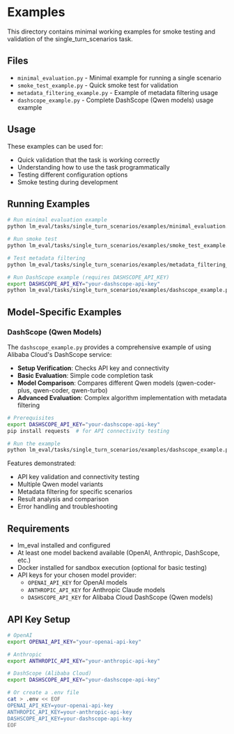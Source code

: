 # Examples

This directory contains minimal working examples for smoke testing and validation of the single_turn_scenarios task.

## Files

- `minimal_evaluation.py` - Minimal example for running a single scenario
- `smoke_test_example.py` - Quick smoke test for validation
- `metadata_filtering_example.py` - Example of metadata filtering usage
- `dashscope_example.py` - Complete DashScope (Qwen models) usage example

## Usage

These examples can be used for:
- Quick validation that the task is working correctly
- Understanding how to use the task programmatically
- Testing different configuration options
- Smoke testing during development

## Running Examples

```bash
# Run minimal evaluation example
python lm_eval/tasks/single_turn_scenarios/examples/minimal_evaluation.py

# Run smoke test
python lm_eval/tasks/single_turn_scenarios/examples/smoke_test_example.py

# Test metadata filtering
python lm_eval/tasks/single_turn_scenarios/examples/metadata_filtering_example.py

# Run DashScope example (requires DASHSCOPE_API_KEY)
export DASHSCOPE_API_KEY="your-dashscope-api-key"
python lm_eval/tasks/single_turn_scenarios/examples/dashscope_example.py
```

## Model-Specific Examples

### DashScope (Qwen Models)

The `dashscope_example.py` provides a comprehensive example of using Alibaba Cloud's DashScope service:

- **Setup Verification**: Checks API key and connectivity
- **Basic Evaluation**: Simple code completion task
- **Model Comparison**: Compares different Qwen models (qwen-coder-plus, qwen-coder, qwen-turbo)
- **Advanced Evaluation**: Complex algorithm implementation with metadata filtering

```bash
# Prerequisites
export DASHSCOPE_API_KEY="your-dashscope-api-key"
pip install requests  # for API connectivity testing

# Run the example
python lm_eval/tasks/single_turn_scenarios/examples/dashscope_example.py
```

Features demonstrated:
- API key validation and connectivity testing
- Multiple Qwen model variants
- Metadata filtering for specific scenarios
- Result analysis and comparison
- Error handling and troubleshooting

## Requirements

- lm_eval installed and configured
- At least one model backend available (OpenAI, Anthropic, DashScope, etc.)
- Docker installed for sandbox execution (optional for basic testing)
- API keys for your chosen model provider:
  - `OPENAI_API_KEY` for OpenAI models
  - `ANTHROPIC_API_KEY` for Anthropic Claude models
  - `DASHSCOPE_API_KEY` for Alibaba Cloud DashScope (Qwen models)

## API Key Setup

```bash
# OpenAI
export OPENAI_API_KEY="your-openai-api-key"

# Anthropic
export ANTHROPIC_API_KEY="your-anthropic-api-key"

# DashScope (Alibaba Cloud)
export DASHSCOPE_API_KEY="your-dashscope-api-key"

# Or create a .env file
cat > .env << EOF
OPENAI_API_KEY=your-openai-api-key
ANTHROPIC_API_KEY=your-anthropic-api-key
DASHSCOPE_API_KEY=your-dashscope-api-key
EOF
```